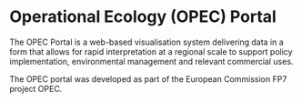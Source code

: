 Operational Ecology (OPEC) Portal
=================================

The OPEC Portal is a web-based visualisation system delivering data in a form that allows for rapid 
interpretation at a regional scale to support policy implementation, environmental management and relevant commercial uses.

The OPEC portal was developed as part of the European Commission FP7 project OPEC. 